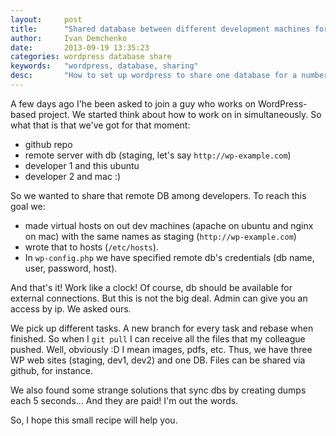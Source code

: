```yaml
---
layout:     post
title:      "Shared database between different development machines for Wordpress."
author:     Ivan Demchenko
date:       2013-09-19 13:35:23
categories: wordpress database share
keywords:   "wordpress, database, sharing"
desc:       "How to set up wordpress to share one database for a number of developers"
---
```

A few days ago I'he been asked to join a guy who works on WordPress-based project. We started think about how to work on in simultaneously. So what that is that we've got for that moment:

* github repo
* remote server with db (staging, let's say `http://wp-example.com`)
* developer 1 and this ubuntu
* developer 2 and mac :)

So we wanted to share that remote DB among developers. To reach this goal we: 

* made virtual hosts on out dev machines (apache on ubuntu and nginx on mac) with the same names as staging (`http://wp-example.com`)
* wrote that to hosts (`/etc/hosts`).
* In `wp-config.php` we have specified remote db's credentials (db name, user, password, host).

And that's it! Work like a clock! Of course, db should be available for external connections. But this is not the big deal. Admin can give you an access by ip. We asked ours.

We pick up different tasks. A new branch for every task and rebase when finished. So when I `git pull` I can receive all the files that my colleague pushed. Well, obviously :D I mean images, pdfs, etc. Thus, we have three WP web sites (staging, dev1, dev2) and one DB. Files can be shared via github, for instance.

We also found some strange solutions that sync dbs by creating dumps each 5 seconds... And they are paid! I'm out the words.

So, I hope this small recipe will help you.